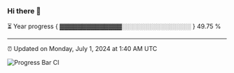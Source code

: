 ### Hi there 👋

⏳ Year progress { ▓▓▓▓▓▓▓▓▓▓▓▓▓▓░░░░░░░░░░░░░░░░ } 49.75 %

---

⏰ Updated on Monday, July 1, 2024 at 1:40 AM UTC

![Progress Bar CI](https://github.com/arthurbuhl/arthurbuhl/workflows/Progress%20Bar%20CI/badge.svg)

